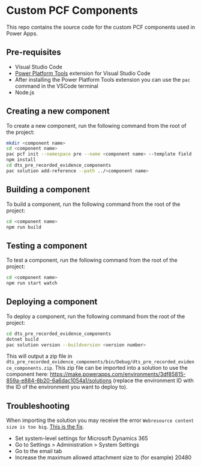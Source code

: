 # Custom PCF Components

This repo contains the source code for the custom PCF components used in Power Apps.

## Pre-requisites

- Visual Studio Code
- [Power Platform Tools](https://marketplace.visualstudio.com/items?itemName=microsoft-IsvExpTools.powerplatform-vscode) extension for Visual Studio Code
- After installing the Power Platform Tools extension you can use the `pac` command in the VSCode terminal
- Node.js

## Creating a new component

To create a new component, run the following command from the root of the project:

```bash
mkdir <component name>
cd <component name>
pac pcf init --namespace pre --name <component name> --template field
npm install
cd dts_pre_recorded_evidence_components
pac solution add-reference --path ../<component name>
```

## Building a component

To build a component, run the following command from the root of the project:

```bash
cd <component name>
npm run build
```

## Testing a component

To test a component, run the following command from the root of the project:

```bash
cd <component name>
npm run start watch
```

## Deploying a component

To deploy a component, run the following command from the root of the project:

```bash
cd dts_pre_recorded_evidence_components
dotnet build
pac solution version --buildversion <version number>
```

This will output a zip file in `dts_pre_recorded_evidence_components/bin/Debug/dts_pre_recorded_evidence_components.zip`. This zip file can be imported into a solution to use the component here: <https://make.powerapps.com/environments/3df85815-859a-e884-8b20-6a6dac1054a1/solutions> (replace the environment ID with the ID of the environment you want to deploy to).

## Troubleshooting

When importing the solution you may receive the error `Webresource content size is too big`. [This is the fix](https://powerusers.microsoft.com/t5/Power-Apps-Pro-Dev-ISV/imported-PCF-solution-error/m-p/552539/highlight/true#M2373).

- Set system-level settings for Microsoft Dynamics 365
- Go to Settings > Administration > System Settings
- Go to the email tab
- Increase the maximum allowed attachment size to (for example) 20480
